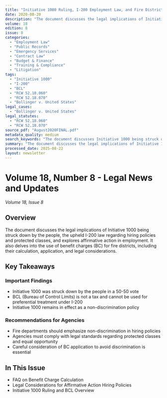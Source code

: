 ```yaml
---
title: "Initiative 1000 Ruling, I-200 Employment Law, and Fire District Benefit Charges"
date: 2020-08-20
description: "The document discusses the legal implications of Initiative 1000 being struck down by the people, the upheld I-200 law regarding hiring policies and protected classes, and explores affirmative action in employment. It also delves into the use of benefit charges (BC) for fire districts, including their calculation, application, and legal considerations."
volume: 18
edition: 8
issue: 8
categories:
  - "Employment Law"
  - "Public Records"
  - "Emergency Services"
  - "Contract Law"
  - "Budget & Finance"
  - "Training & Compliance"
  - "Litigation"
tags:
  - "Initiative 1000"
  - "I-200"
  - "BCL"
  - "RCW 52.18.060"
  - "RCW 52.18.070"
  - "Bollinger v. United States"
legal_cases:
  - "Bollinger v. United States"
legal_statutes:
  - "RCW 52.18.060"
  - "RCW 52.18.070"
source_pdf: "August2020FINAL.pdf"
metadata_quality: medium
search_keywords: "The document discusses Initiative 1000 being struck down by the people, the upheld I-200 law regarding hiring policies and protected classes, and explores affirmative action in employment. It also del..."
summary: "The document discusses the legal implications of Initiative 1000 being struck down by the people, the upheld I-200 law regarding hiring policies and protected classes, and explores affirmative action in employment. It also delves into the use of benefit charges (BC) for fire districts, including their calculation, application, and legal considerations."
processed_date: 2025-08-22
layout: newsletter
---
```


# Volume 18, Number 8 - Legal News and Updates

*Volume 18, Issue 8*

## Overview

The document discusses the legal implications of Initiative 1000 being struck down by the people, the upheld I-200 law regarding hiring policies and protected classes, and explores affirmative action in employment. It also delves into the use of benefit charges (BC) for fire districts, including their calculation, application, and legal considerations.

## Key Takeaways

### Important Findings

-  Initiative 1000 was struck down by the people in a 50-50 vote
-  BCL (Bureau of Control Limits) is not a tax and cannot be used for preferential treatment under I-200
-  Initiative 1000 remains in effect as a non-discrimination policy

### Recommendations for Agencies

-  Fire departments should emphasize non-discrimination in hiring policies
-  Agencies must comply with legal standards regarding protected classes and equal opportunity
-  Careful consideration of BC application to avoid discrimination is essential

## In This Issue

- FAQ on Benefit Charge Calculation
- Legal Considerations for Affirmative Action Hiring Policies
-  Initiative 1000 Ruling and BCL Overview

